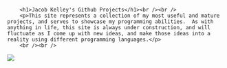         <h1>Jacob Kelley's Github Projects</h1><br /><br />
        <p>This site represents a collection of my most useful and mature projects, and serves to showcase my programming abilities.  As with anything in life, this site is always under construction, and will fluctuate as I come up with new ideas, and make those ideas into a reality using different programming languages.</p>
        <br /><br />
        
<img src="/assets/images/1444070256569233.gif">

